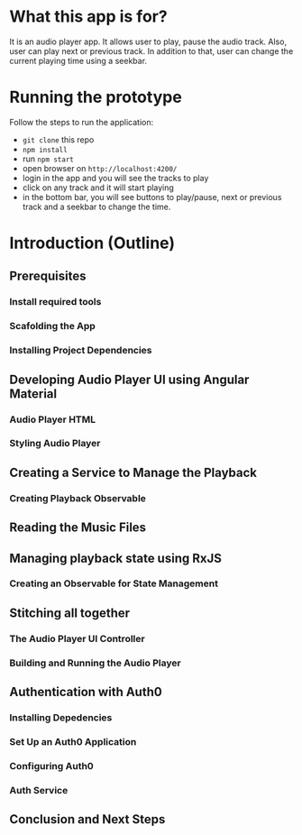 # What this app is for?

It is an audio player app. It allows user to play, pause the audio track. Also, user can play next or previous track. In addition to that, user can change the current playing time using a seekbar.

# Running the prototype
Follow the steps to run the application:

* `git clone` this repo
* `npm install`
* run `npm start`
* open browser on `http://localhost:4200/`
* login in the app and you will see the tracks to play
* click on any track and it will start playing
* in the bottom bar, you will see buttons to play/pause, next or previous track and a seekbar to change the time.

# Introduction (Outline)

## Prerequisites
### Install required tools
### Scafolding the App
### Installing Project Dependencies

## Developing Audio Player UI using Angular Material
### Audio Player HTML
### Styling Audio Player

## Creating a Service to Manage the Playback
### Creating Playback Observable

## Reading the Music Files

## Managing playback state using RxJS
### Creating an Observable for State Management

## Stitching all together
### The Audio Player UI Controller
### Building and Running the Audio Player

## Authentication with Auth0
### Installing Depedencies
### Set Up an Auth0 Application
### Configuring Auth0
### Auth Service

## Conclusion and Next Steps
